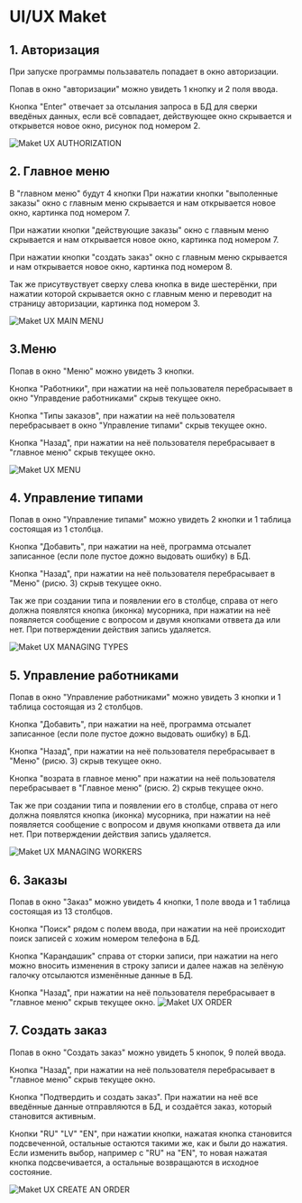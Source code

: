# UI/UX Maket

## 1. Авторизация
При запуске программы пользаватель попадает в окно авторизации.

Попав в окно "авторизации" можно увидеть 1 кнопку и 2 поля ввода.

Кнопка "Enter" отвечает за отсылания запроса в БД для сверки введёных данных, если всё совпадает, действующее окно скрывается и открывется новое окно, рисунок под номером 2.

![Maket UX AUTHORIZATION](./Images/1.png)

## 2. Главное меню

   
В "главном меню" будут 4 кнопки
При нажатии кнопки "выполенные заказы" окно с главным меню скрывается и нам открывается новое окно, картинка под номером 7.

При нажатии кнопки "действующие заказы" окно с главным меню скрывается и нам открывается новое окно, картинка под номером 7.

При нажатии кнопки "создать заказ" окно с главным меню скрывается и нам открывается новое окно, картинка под номером 8.

Так же присутвуствует сверху слева кнопка в виде шестерёнки, при нажатии которой скрывается окно с главным меню и переводит на страницу авторизации, картинка под номером 3.

![Maket UX MAIN MENU](./Images/2.png)


## 3.Меню

Попав в окно  "Меню"  можно увидеть 3 кнопки.

Кнопка "Работники", при нажатии на неё пользователя перебрасывает в окно "Управдение работниками" скрыв текущее окно.

Кнопка "Типы заказов", при нажатии на неё пользователя перебрасывает в окно "Управление типами" скрыв текущее окно.

Кнопка "Назад", при нажатии на неё пользователя перебрасывает в "главное меню" скрыв текущее окно.

![Maket UX MENU](./Images/3.png)

## 4. Управление типами

Попав в окно "Управление типами"  можно увидеть 2 кнопки и 1 таблица состоящая из 1 столбца.

Кнопка "Добавить", при нажатии на неё, программа отсыалет записанное (если поле пустое дожно выдовать ошибку) в БД.
    
Кнопка "Назад", при нажатии на неё пользователя перебрасывает в "Меню" (рисю. 3) скрыв текущее окно.

Так же при создании типа и появлении его в столбце, справа от него должна появлятся кнопка (иконка) мусорника, при нажатии на неё появляется сообщение с вопросом и двумя кнопками отввета да или нет. При потверждении действия запись удаляется.

![Maket UX MANAGING TYPES](./Images/4.png)

## 5. Управление работниками

Попав в окно "Управление работниками" можно увидеть 3 кнопки и 1 таблица состоящая из 2 столбцов.

Кнопка "Добавить", при нажатии на неё, программа отсыалет записанное (если поле пустое дожно выдовать ошибку) в БД.
    
Кнопка "Назад", при нажатии на неё пользователя перебрасывает в "Меню" (рисю. 3) скрыв текущее окно.

Кнопка "возрата в главное меню" при нажатии на неё пользователя перебрасывает в "Главное меню" (рисю. 2) скрыв текущее окно.

Так же при создании типа и появлении его в столбце, справа от него должна появлятся кнопка (иконка) мусорника, при нажатии на неё появляется сообщение с вопросом и двумя кнопками отввета да или нет. При потверждении действия запись удаляется.
    
![Maket UX MANAGING WORKERS](./Images/5.png)

## 6. Заказы
Попав в окно "Заказ" можно увидеть 4 кнопки, 1 поле ввода и 1 таблица состоящая из 13 столбцов.

Кнопка "Поиск" рядом с полем ввода, при нажатии на неё происходит поиск записей с хожим номером телефона в БД.

Кнопка "Карандашик" справа от сторки записи, при нажатии на него можно вносить изменения в строку записи и далее нажав на зелёную галочку отсылаются изменённые данные в БД.

Кнопка "Назад", при нажатии на неё пользователя перебрасывает в "главное меню" скрыв текущее окно.
![Maket UX ORDER](./Images/6.png)

## 7. Создать заказ
Попав в окно "Создать заказ" можно увидеть 5 кнопок, 9 полей ввода.
     
Кнопка "Назад", при нажатии на неё пользователя перебрасывает в "главное меню" скрыв текущее окно.
     
Кнопка "Подтвердить и создать заказ". При нажатии на неё все введённые данные отправляются в БД, и создаётся заказ, который становится активным.

Кнопки "RU" "LV" "EN", при нажатии кнопки, нажатая кнопка становится подсвеченной, остальные остаются такими же, как и были до нажатия. Если изменить выбор, например с "RU" на "EN", то новая нажатая кнопка подсвечивается, а остальные возвращаются в исходное состояние.

![Maket UX CREATE AN ORDER](./Images/7.png)